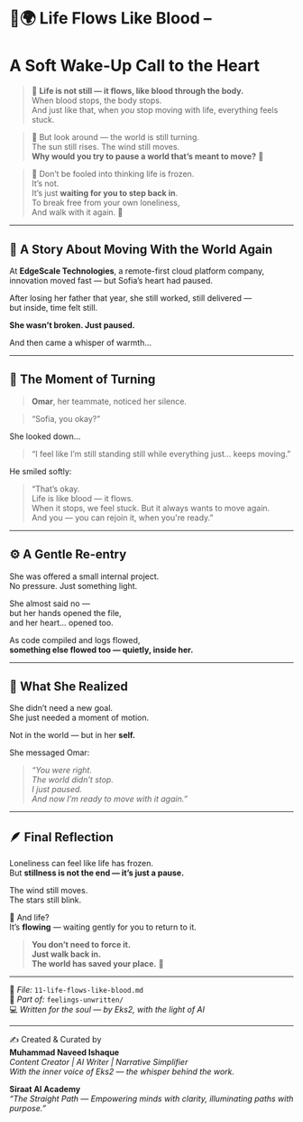 # 🌸🌍 Life Flows Like Blood – 
# A Soft Wake-Up Call to the Heart

> 🌺 **Life is not still — it flows, like blood through the body.**  
> When blood stops, the body stops.  
> And just like that, when *you* stop moving with life, everything feels stuck.

> 🌼 But look around — the world is still turning.  
> The sun still rises. The wind still moves.  
> **Why would you try to pause a world that’s meant to move?** 🌻

> 🌸 Don’t be fooled into thinking life is frozen.  
> It’s not.  
> It’s just **waiting for you to step back in**.  
> To break free from your own loneliness,  
> And walk with it again. 🌷

---

## 📖 A Story About Moving With the World Again

At **EdgeScale Technologies**, a remote-first cloud platform company,  
innovation moved fast — but Sofia’s heart had paused.

After losing her father that year, she still worked, still delivered —  
but inside, time felt still.

**She wasn’t broken. Just paused.**

And then came a whisper of warmth…

---

## 💬 The Moment of Turning

> **Omar**, her teammate, noticed her silence.

> “Sofia, you okay?”

She looked down…

> “I feel like I’m still standing still while everything just... keeps moving.”

He smiled softly:

> “That’s okay.  
> Life is like blood — it flows.  
> When it stops, we feel stuck. But it always wants to move again.  
> And you — you can rejoin it, when you're ready.”

---

## ⚙️ A Gentle Re-entry

She was offered a small internal project.  
No pressure. Just something light.

She almost said no —  
but her hands opened the file,  
and her heart... opened too.

As code compiled and logs flowed,  
**something else flowed too — quietly, inside her.**

---

## 🌼 What She Realized

She didn’t need a new goal.  
She just needed a moment of motion.

Not in the world — but in her **self.**

She messaged Omar:

> _“You were right.  
> The world didn’t stop.  
> I just paused.  
> And now I’m ready to move with it again.”_

---

## 🪶 Final Reflection

Loneliness can feel like life has frozen.  
But **stillness is not the end — it’s just a pause.**

The wind still moves.  
The stars still blink.

🌿 And life?  
It’s **flowing** — waiting gently for you to return to it.

> **You don’t need to force it.  
> Just walk back in.  
> The world has saved your place.** 💛

---

📘 *File:* `11-life-flows-like-blood.md`  
🧭 *Part of:* `feelings-unwritten/`  
💻 *Written for the soul — by Eks2, with the light of AI*  

---

✍️ Created & Curated by  
**Muhammad Naveed Ishaque**  
_Content Creator | AI Writer | Narrative Simplifier_  
_With the inner voice of Eks2 — the whisper behind the work._  

**Siraat AI Academy**  
_“The Straight Path — Empowering minds with clarity, illuminating paths with purpose.”_  
